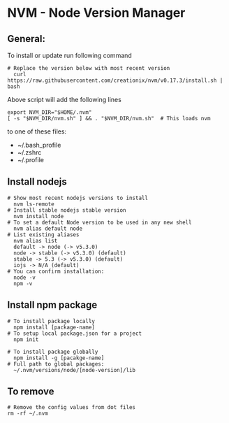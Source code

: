 # NVM - Node Version Manager

## General:
To install or update run following command
```shell
# Replace the version below with most recent version
  curl https://raw.githubusercontent.com/creationix/nvm/v0.17.3/install.sh | bash
```

Above script will add the following lines
```shell
export NVM_DIR="$HOME/.nvm"
[ -s "$NVM_DIR/nvm.sh" ] && . "$NVM_DIR/nvm.sh"  # This loads nvm
```
to one of these files:
- ~/.bash_profile
- ~/.zshrc
- ~/.profile

## Install nodejs
```shell
# Show most recent nodejs versions to install
  nvm ls-remote
# Install stable nodejs stable version
  nvm install node
# To set a default Node version to be used in any new shell
  nvm alias default node
# List existing aliases
  nvm alias list
  default -> node (-> v5.3.0)
  node -> stable (-> v5.3.0) (default)
  stable -> 5.3 (-> v5.3.0) (default)
  iojs -> N/A (default)
# You can confirm installation:
  node -v
  npm -v
```
## Install npm package
```shell
# To install package locally
  npm install [package-name]
# To setup local package.json for a project
  npm init

# To install package globally
  npm install -g [pacakge-name]
# Full path to global packages:
  ~/.nvm/versions/node/[node-version]/lib
```

## To remove
```shell
# Remove the config values from dot files
rm -rf ~/.nvm
```
